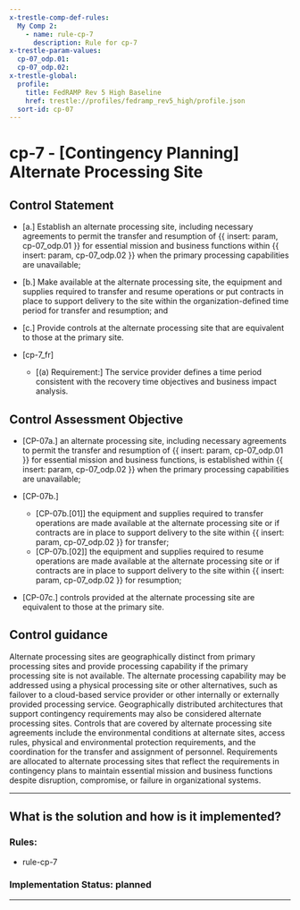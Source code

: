 ```yaml
---
x-trestle-comp-def-rules:
  My Comp 2:
    - name: rule-cp-7
      description: Rule for cp-7
x-trestle-param-values:
  cp-07_odp.01:
  cp-07_odp.02:
x-trestle-global:
  profile:
    title: FedRAMP Rev 5 High Baseline
    href: trestle://profiles/fedramp_rev5_high/profile.json
  sort-id: cp-07
---
```


# cp-7 - \[Contingency Planning\] Alternate Processing Site

## Control Statement

- \[a.\] Establish an alternate processing site, including necessary agreements to permit the transfer and resumption of {{ insert: param, cp-07_odp.01 }} for essential mission and business functions within {{ insert: param, cp-07_odp.02 }} when the primary processing capabilities are unavailable;

- \[b.\] Make available at the alternate processing site, the equipment and supplies required to transfer and resume operations or put contracts in place to support delivery to the site within the organization-defined time period for transfer and resumption; and

- \[c.\] Provide controls at the alternate processing site that are equivalent to those at the primary site.

- \[cp-7_fr\]

  - \[(a) Requirement:\] The service provider defines a time period consistent with the recovery time objectives and business impact analysis.

## Control Assessment Objective

- \[CP-07a.\] an alternate processing site, including necessary agreements to permit the transfer and resumption of {{ insert: param, cp-07_odp.01 }} for essential mission and business functions, is established within {{ insert: param, cp-07_odp.02 }} when the primary processing capabilities are unavailable;

- \[CP-07b.\]

  - \[CP-07b.[01]\] the equipment and supplies required to transfer operations are made available at the alternate processing site or if contracts are in place to support delivery to the site within {{ insert: param, cp-07_odp.02 }} for transfer;
  - \[CP-07b.[02]\] the equipment and supplies required to resume operations are made available at the alternate processing site or if contracts are in place to support delivery to the site within {{ insert: param, cp-07_odp.02 }} for resumption;

- \[CP-07c.\] controls provided at the alternate processing site are equivalent to those at the primary site.

## Control guidance

Alternate processing sites are geographically distinct from primary processing sites and provide processing capability if the primary processing site is not available. The alternate processing capability may be addressed using a physical processing site or other alternatives, such as failover to a cloud-based service provider or other internally or externally provided processing service. Geographically distributed architectures that support contingency requirements may also be considered alternate processing sites. Controls that are covered by alternate processing site agreements include the environmental conditions at alternate sites, access rules, physical and environmental protection requirements, and the coordination for the transfer and assignment of personnel. Requirements are allocated to alternate processing sites that reflect the requirements in contingency plans to maintain essential mission and business functions despite disruption, compromise, or failure in organizational systems.

______________________________________________________________________

## What is the solution and how is it implemented?

<!-- For implementation status enter one of: implemented, partial, planned, alternative, not-applicable -->

<!-- Note that the list of rules under ### Rules: is read-only and changes will not be captured after assembly to JSON -->

<!-- Add control implementation description here for control: cp-7 -->

### Rules:

  - rule-cp-7

### Implementation Status: planned

______________________________________________________________________
